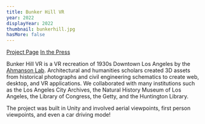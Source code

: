 ```yaml
---
title: Bunker Hill VR
year: 2022
displayYear: 2022
thumbnail: bunkerhill.jpg
hasMore: false
---
```

<div class="links">
<a class="button" href="https://polymathic.usc.edu/ahmanson-lab/historic-bunker-hill-3d-experience">Project Page</a>
<a class="button" href="https://archinect.com/news/article/150316957/now-you-can-experience-la-s-erstwhile-bunker-hill-neighborhood-thanks-to-a-3d-reconstruction-from-usc">In the Press</a>
</div>

Bunker Hill VR is a VR recreation of 1930s Downtown Los Angeles by the [Ahmanson Lab](https://polymathic.usc.edu/ahmanson-lab/).  Architectural and humanities scholars created 3D assets from historical photographs and civil engineering schematics to create web, desktop, and VR applications. We collaborated with many institutions such as the Los Angeles City Archives, the Natural History Museum of Los Angeles, the Library of Congress, the Getty, and the Huntington Library.

<!--more--> 

The project was built in Unity and involved aerial viewpoints, first person viewpoints, and even a car driving mode!
